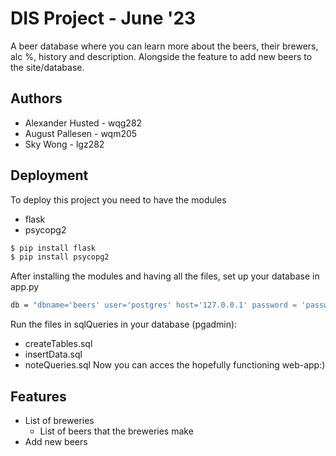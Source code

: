# DIS Project - June '23
A beer database where you can learn more about the beers, their brewers, alc %, history and description. Alongside the feature to add new beers to the site/database. 

## Authors
- Alexander Husted - wqg282 
- August Pallesen - wqm205 
- Sky Wong - lgz282

## Deployment
To deploy this project you need to have the modules
- flask 
- psycopg2

```bash
$ pip install flask 
$ pip install psycopg2
```
After installing the modules and having all the files, set up your database in app.py 
```bash
db = "dbname='beers' user='postgres' host='127.0.0.1' password = 'password'"
```
Run the files in sqlQueries in your database (pgadmin): 
- createTables.sql 
- insertData.sql
- noteQueries.sql 
Now you can acces the hopefully functioning web-app:) 

## Features
- List of breweries
    - List of beers that the breweries make
- Add new beers 

